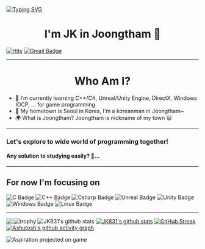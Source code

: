 [![Typing SVG](https://readme-typing-svg.herokuapp.com?color=%2300F706&size=30&duration=2500&vCenter=true&lines=Welcome+to+my+github)](https://git.io/typing-svg)
# <center>I'm JK in Joongtham 👋</center>
[![Hits](https://hits.seeyoufarm.com/api/count/incr/badge.svg?url=https%3A%2F%2Fgithub.com%2Fgjbae1212%2Fhit-counter&count_bg=%233FD1FF&title_bg=%23FF9744&icon=&icon_color=%2399FF3A&title=hits&edge_flat=false)](https://github.com/JK831)
[![Gmail Badge](https://img.shields.io/badge/Gmail-D14836?style=flat&logo=Gmail&logoColor=white)](mailto:rhe9788@gmail.com)
<hr>

# <center>Who Am I?</center>
- 🌱 I’m currently learning C++/C#, Unreal/Unity Engine, DirectX, Windows IOCP, ... for game programming
- 🚅 My hometown is Seoul in Korea, I'm a koreanman in Joongtham~
- 🌍 What is Joongtham? Joongtham is nickname of my town 😃
<hr>

### Let's explore to wide world of programming together!
#### Any solution to studying easily? 🤔...
<hr>

## For now I'm focusing on
![C Badge](https://img.shields.io/badge/C-A8B9CC?style=flat&logo=C&logoColor=000000)
![C++ Badge](https://img.shields.io/badge/C++-00599C?style=flat&logo=cplusplus&logoColor=FFFFFF)
![Csharp Badge](https://img.shields.io/badge/-C%23%20-239120?style=flat&logo=C%20Sharp&logoColor=FFFFFF)
![Unreal Badge](https://img.shields.io/badge/Unreal-0E1128?style=flat&logo=UnrealEngine&logoColor=FFFFFF)
![Unity Badge](https://img.shields.io/badge/Unity-black?style=flat&logo=Unity&logoColor=FFFFFF)
![Windows Badge](https://img.shields.io/badge/Windows-white?style=flat&logo=windows&logoColor=0078D6)
![Linux Badge](https://img.shields.io/badge/Linux-white?style=flat&logo=linux&logoColor=FCC624)
<hr>



![trophy](https://github-profile-trophy.vercel.app/?username=JK831)
![JK831's github stats](https://github-readme-stats.vercel.app/api?username=JK831&show_icons=true&theme=dark)
[![JK831's github stats](https://github-readme-stats.vercel.app/api/top-langs/?username=JK831&show_icons=true&hide_border=true&title_color=00EEFF&text_color=FFFFFF&bg_color=000000&icon_color=004386&layout=compact)](https://github.com/JK831)
<img align='left' src="http://mazassumnida.wtf/api/v2/generate_badge?boj=rhe9788">
[![GitHub Streak](https://github-readme-streak-stats.herokuapp.com/?user=JK831&theme=dark)](https://git.io/streak-stats)
[![Ashutosh's github activity graph](https://activity-graph.herokuapp.com/graph?username=JK831&theme=react-dark)](https://github.com/ashutosh00710/github-readme-activity-graph)

![Aspiration projected on game](https://drive.google.com/uc?id=1Vr_pfKILF2iESkfNE7qvwNAM12cvlaMP)
<!--
**JK831/JK831** is a ✨ _special_ ✨ repository because its `README.md` (this file) appears on your GitHub profile.

Here are some ideas to get you started:

- 🔭 I’m currently working on ...
- 🌱 I’m currently learning ...
- 👯 I’m looking to collaborate on ...
- 🤔 I’m looking for help with ...
- 💬 Ask me about ...
- 📫 How to reach me: ...
- 😄 Pronouns: ...
- ⚡ Fun fact: ...
-->
